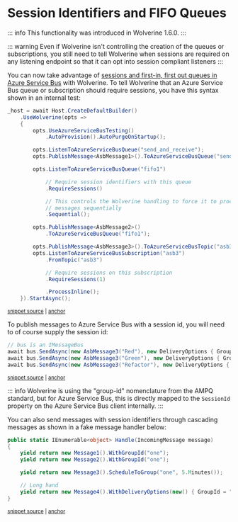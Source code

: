 # Session Identifiers and FIFO Queues

::: info
This functionality was introduced in Wolverine 1.6.0.
:::

::: warning
Even if Wolverine isn't controlling the creation of the queues or subscriptions, you still need to tell
Wolverine when sessions are required on any listening endpoint so that it can opt into session compliant listeners
:::

You can now take advantage of [sessions and first-in, first out queues in Azure Service Bus](https://learn.microsoft.com/en-us/azure/service-bus-messaging/message-sessions) with Wolverine. 
To tell Wolverine that an Azure Service Bus queue or subscription should require sessions, you have this syntax shown in an internal test:

<!-- snippet: sample_using_azure_service_bus_session_identifiers -->
<a id='snippet-sample_using_azure_service_bus_session_identifiers'></a>
```cs
_host = await Host.CreateDefaultBuilder()
    .UseWolverine(opts =>
    {
        opts.UseAzureServiceBusTesting()
            .AutoProvision().AutoPurgeOnStartup();

        opts.ListenToAzureServiceBusQueue("send_and_receive");
        opts.PublishMessage<AsbMessage1>().ToAzureServiceBusQueue("send_and_receive");

        opts.ListenToAzureServiceBusQueue("fifo1")

            // Require session identifiers with this queue
            .RequireSessions()

            // This controls the Wolverine handling to force it to process
            // messages sequentially
            .Sequential();

        opts.PublishMessage<AsbMessage2>()
            .ToAzureServiceBusQueue("fifo1");

        opts.PublishMessage<AsbMessage3>().ToAzureServiceBusTopic("asb3").SendInline();
        opts.ListenToAzureServiceBusSubscription("asb3")
            .FromTopic("asb3")

            // Require sessions on this subscription
            .RequireSessions(1)

            .ProcessInline();
    }).StartAsync();
```
<sup><a href='https://github.com/JasperFx/wolverine/blob/main/src/Transports/Azure/Wolverine.AzureServiceBus.Tests/end_to_end.cs#L17-L50' title='Snippet source file'>snippet source</a> | <a href='#snippet-sample_using_azure_service_bus_session_identifiers' title='Start of snippet'>anchor</a></sup>
<!-- endSnippet -->

To publish messages to Azure Service Bus with a session id, you will need to of course supply the session id:

<!-- snippet: sample_sending_with_session_identifier -->
<a id='snippet-sample_sending_with_session_identifier'></a>
```cs
// bus is an IMessageBus
await bus.SendAsync(new AsbMessage3("Red"), new DeliveryOptions { GroupId = "2" });
await bus.SendAsync(new AsbMessage3("Green"), new DeliveryOptions { GroupId = "2" });
await bus.SendAsync(new AsbMessage3("Refactor"), new DeliveryOptions { GroupId = "2" });
```
<sup><a href='https://github.com/JasperFx/wolverine/blob/main/src/Transports/Azure/Wolverine.AzureServiceBus.Tests/end_to_end.cs#L140-L147' title='Snippet source file'>snippet source</a> | <a href='#snippet-sample_sending_with_session_identifier' title='Start of snippet'>anchor</a></sup>
<!-- endSnippet -->

::: info
Wolverine is using the "group-id" nomenclature from the AMPQ standard, but for Azure Service Bus, this is directly
mapped to the `SessionId` property on the Azure Service Bus client internally.
:::

You can also send messages with session identifiers through cascading messages as shown in a fake message handler
below:

<!-- snippet: sample_group_id_and_cascading_messages -->
<a id='snippet-sample_group_id_and_cascading_messages'></a>
```cs
public static IEnumerable<object> Handle(IncomingMessage message)
{
    yield return new Message1().WithGroupId("one");
    yield return new Message2().WithGroupId("one");

    yield return new Message3().ScheduleToGroup("one", 5.Minutes());

    // Long hand
    yield return new Message4().WithDeliveryOptions(new() { GroupId = "one" });
}
```
<sup><a href='https://github.com/JasperFx/wolverine/blob/main/src/Samples/DocumentationSamples/using_group_ids.cs#L9-L22' title='Snippet source file'>snippet source</a> | <a href='#snippet-sample_group_id_and_cascading_messages' title='Start of snippet'>anchor</a></sup>
<!-- endSnippet -->

